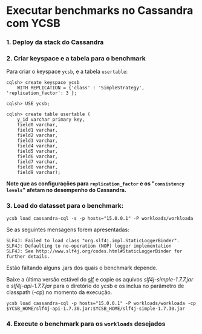 # Executar benchmarks no Cassandra com YCSB

### 1. Deploy da stack do Cassandra

### 2. Criar keyspace e a tabela para o benchmark

Para criar o keyspace `ycsb`, e a tabela `usertable`:

    cqlsh> create keyspace ycsb
        WITH REPLICATION = {'class' : 'SimpleStrategy', 'replication_factor': 3 };

    cqlsh> USE ycsb;

    cqlsh> create table usertable (
        y_id varchar primary key,
        field0 varchar,
        field1 varchar,
        field2 varchar,
        field3 varchar,
        field4 varchar,
        field5 varchar,
        field6 varchar,
        field7 varchar,
        field8 varchar,
        field9 varchar);

**Note que as configurações para `replication_factor` e os "`consistency levels`" afetam no desempenho do Cassandra.**

### 3. Load do datasset para o benchmark:

```
ycsb load cassandra-cql -s -p hosts="15.0.0.1" -P workloads/workloada
```

Se as seguintes mensagens forem apresentadas:

```
SLF4J: Failed to load class "org.slf4j.impl.StaticLoggerBinder".
SLF4J: Defaulting to no-operation (NOP) logger implementation
SLF4J: See http://www.slf4j.org/codes.html#StaticLoggerBinder for further details.
```

Estão faltando alguns .jars dos quais o benchmark depende. 

Baixe a última versão estável do [slf](http://www.slf4j.org/download.html)
e copie os aquivos *slf4j-simple-1.7.7.jar* e *slf4j-api-1.7.7.jar* para o diretório do ycsb
e os inclua no parâmetro de classpath (-cp) no momento da execução.

```
ycsb load cassandra-cql -p hosts="15.0.0.1" -P workloads/workloada -cp $YCSB_HOME/slf4j-api-1.7.30.jar:$YCSB_HOME/slf4j-simple-1.7.30.jar
```

### 4. Execute o benchmark para os `workloads` desejados
